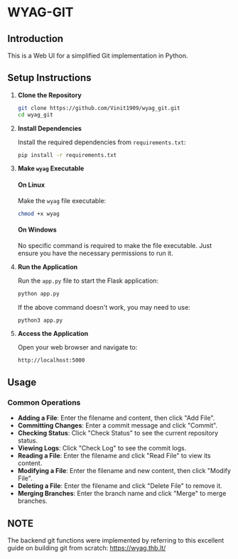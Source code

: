 
# WYAG-GIT

## Introduction
This is a Web UI for a simplified Git implementation in Python.

## Setup Instructions

1. **Clone the Repository**
   ```sh
   git clone https://github.com/Vinit1909/wyag_git.git
   cd wyag_git
   ```

2. **Install Dependencies**
   
   Install the required dependencies from `requirements.txt`:
   ```sh
   pip install -r requirements.txt
   ```

3. **Make `wyag` Executable**

   #### On Linux

   Make the `wyag` file executable:

      ```bash
      chmod +x wyag
      ```

   #### On Windows
   No specific command is required to make the file executable. Just ensure you have the necessary permissions to run it.


4. **Run the Application**
   
   Run the `app.py` file to start the Flask application:
   ```sh
   python app.py
   ```

   If the above command doesn't work, you may need to use:
   ```sh
   python3 app.py
   ```

4. **Access the Application**
   
   Open your web browser and navigate to:
   ```
   http://localhost:5000
   ```

## Usage

### Common Operations

- **Adding a File**: Enter the filename and content, then click "Add File".
- **Committing Changes**: Enter a commit message and click "Commit".
- **Checking Status**: Click "Check Status" to see the current repository status.
- **Viewing Logs**: Click "Check Log" to see the commit logs.
- **Reading a File**: Enter the filename and click "Read File" to view its content.
- **Modifying a File**: Enter the filename and new content, then click "Modify File".
- **Deleting a File**: Enter the filename and click "Delete File" to remove it.
- **Merging Branches**: Enter the branch name and click "Merge" to merge branches.


## NOTE
The backend git functions were implemented by referring to this excellent guide on building git from scratch: https://wyag.thb.lt/